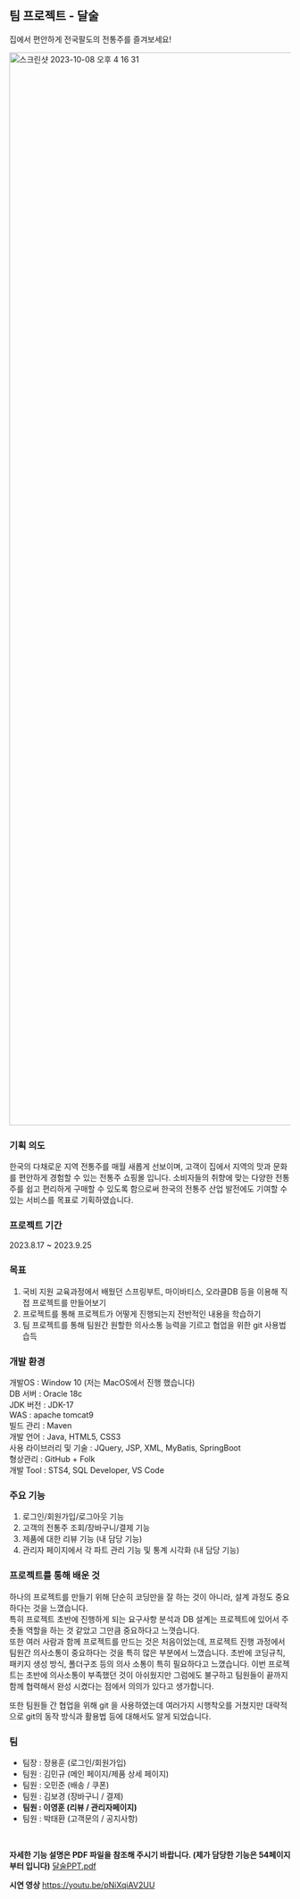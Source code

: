 

## 팀 프로젝트 - 달술
<p>집에서 편안하게 전국팔도의 전통주를 즐겨보세요!</p>
<img width="1922" alt="스크린샷 2023-10-08 오후 4 16 31" src="https://github.com/mipoung/dalsul_KH/assets/95519464/d6d88d88-64cc-4735-9657-c64cc5ff32e7">






### 기획 의도
한국의 다채로운 지역 전통주를 매월 새롭게 선보이며, 고객이 집에서 지역의 맛과 문화를 편안하게 경험할 수 있는 전통주 쇼핑몰 입니다. 소비자들의 취향에 맞는 다양한 전통주를 쉽고 편리하게 구매할 수 있도록 함으로써 한국의 전통주 산업 발전에도 기여할 수 있는 서비스를 목표로 기획하였습니다.



### 프로젝트 기간
<p>2023.8.17 ~ 2023.9.25</p>



### 목표

1. 국비 지원 교육과정에서 배웠던 스프링부트, 마이바티스, 오라클DB 등을 이용해 직접 프로젝트를 만들어보기
2. 프로젝트를 통해 프로젝트가 어떻게 진행되는지 전반적인 내용을 학습하기
3. 팀 프로젝트를 통해 팀원간 원할한 의사소통 능력을 기르고 협업을 위한 git 사용법 습득



### 개발 환경 
개발OS : Window 10 (저는 MacOS에서 진행 했습니다) <br> 
DB 서버 : Oracle 18c <br>
JDK 버전 : JDK-17 <br>
WAS : apache tomcat9 <br>
빌드 관리 : Maven <br>
개발 언어 : Java, HTML5, CSS3 <br>
사용 라이브러리 및 기술 : JQuery, JSP, XML, MyBatis, SpringBoot <br>
형상관리 : GitHub + Folk <br>
개발 Tool : STS4, SQL Developer, VS Code <br>




### 주요 기능
1. 로그인/회원가입/로그아웃 기능
2. 고객의 전통주 조회/장바구니/결제 기능
4. 제품에 대한 리뷰 기능 (내 담당 기능)
5. 관리자 페이지에서 각 파트 관리 기능 및 통계 시각화 (내 담당 기능)




### 프로젝트를 통해 배운 것
하나의 프로젝트를 만들기 위해 단순히 코딩만을 잘 하는 것이 아니라, 설계 과정도 중요하다는 것을 느꼈습니다. <br>
특히 프로젝트 초반에 진행하게 되는 요구사항 분석과 DB 설계는 프로젝트에 있어서 주춧돌 역할을 하는 것 같았고 그만큼 중요하다고 느꼇습니다. <br>
또한 여러 사람과 함께 프로젝트를 만드는 것은 처음이었는데, 프로젝트 진행 과정에서 팀원간 의사소통이 중요하다는 것을 특히 많은 부분에서 느꼈습니다. 초반에 코딩규칙, 패키지 생성 방식, 폴더구조 등의 의사 소통이 특히 필요하다고 느꼈습니다. 이번 프로젝트는 초반에 의사소통이 부족했던 것이 아쉬웠지만 그럼에도 불구하고 팀원들이 끝까지 함께 협력해서 완성 시켰다는 점에서 의의가 있다고 생가합니다.

또한 팀원들 간 협업을 위해 git 을 사용하였는데 여러가지 시행착오를 거쳤지만 대략적으로 git의 동작 방식과 활용법 등에 대해서도 알게 되었습니다.
<br>


### 팀
- 팀장 : 장용훈 (로그인/회원가입)
- 팀원 : 김민규 (메인 페이지/제품 상세 페이지)
- 팀원 : 오민준 (배송 / 쿠폰)
- 팀원 : 김보경 (장바구니 / 결제)
- **팀원 : 이영훈 (리뷰 / 관리자페이지)**
- 팀원 : 박태환 (고객문의 / 공지사항)

<br>

**자세한 기능 설명은 PDF 파일을 참조해 주시기 바랍니다. (제가 담당한 기능은 54페이지 부터 입니다)**
[달술PPT.pdf](https://github.com/mipoung/dalsul_KH/files/12840748/PPT.pdf)


**시연 영상**
<https://youtu.be/pNiXqiAV2UU>

